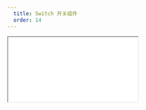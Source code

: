 ```yaml
---
  title: Switch 开关组件
  order: 14
---
```


<Iframe src="//mc.fusion.design/demos/comp_groups/@alifd/next/switch?theme=@alifd/theme-design-pro" />
